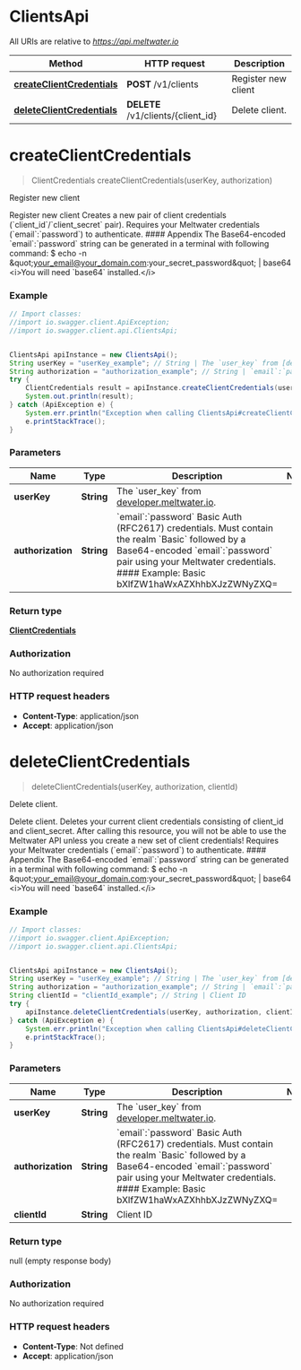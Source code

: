 # ClientsApi

All URIs are relative to *https://api.meltwater.io*

Method | HTTP request | Description
------------- | ------------- | -------------
[**createClientCredentials**](ClientsApi.md#createClientCredentials) | **POST** /v1/clients | Register new client
[**deleteClientCredentials**](ClientsApi.md#deleteClientCredentials) | **DELETE** /v1/clients/{client_id} | Delete client.


<a name="createClientCredentials"></a>
# **createClientCredentials**
> ClientCredentials createClientCredentials(userKey, authorization)

Register new client

Register new client     Creates a new pair of client credentials (&#x60;client_id&#x60;/&#x60;client_secret&#x60; pair).  Requires your Meltwater credentials (&#x60;email&#x60;:&#x60;password&#x60;) to authenticate.   #### Appendix    The Base64-encoded &#x60;email&#x60;:&#x60;password&#x60; string can be generated in a terminal  with following command:        $ echo -n \&quot;your_email@your_domain.com:your_secret_password\&quot; | base64    &lt;i&gt;You will need &#x60;base64&#x60; installed.&lt;/i&gt;

### Example
```java
// Import classes:
//import io.swagger.client.ApiException;
//import io.swagger.client.api.ClientsApi;


ClientsApi apiInstance = new ClientsApi();
String userKey = "userKey_example"; // String | The `user_key` from [developer.meltwater.io](https://developer.meltwater.io/admin/applications/).
String authorization = "authorization_example"; // String | `email`:`password`    Basic Auth (RFC2617) credentials. Must contain the realm `Basic` followed by a  Base64-encoded `email`:`password` pair using your Meltwater credentials.    #### Example:        Basic bXlfZW1haWxAZXhhbXJzZWNyZXQ=
try {
    ClientCredentials result = apiInstance.createClientCredentials(userKey, authorization);
    System.out.println(result);
} catch (ApiException e) {
    System.err.println("Exception when calling ClientsApi#createClientCredentials");
    e.printStackTrace();
}
```

### Parameters

Name | Type | Description  | Notes
------------- | ------------- | ------------- | -------------
 **userKey** | **String**| The &#x60;user_key&#x60; from [developer.meltwater.io](https://developer.meltwater.io/admin/applications/). |
 **authorization** | **String**| &#x60;email&#x60;:&#x60;password&#x60;    Basic Auth (RFC2617) credentials. Must contain the realm &#x60;Basic&#x60; followed by a  Base64-encoded &#x60;email&#x60;:&#x60;password&#x60; pair using your Meltwater credentials.    #### Example:        Basic bXlfZW1haWxAZXhhbXJzZWNyZXQ&#x3D; |

### Return type

[**ClientCredentials**](ClientCredentials.md)

### Authorization

No authorization required

### HTTP request headers

 - **Content-Type**: application/json
 - **Accept**: application/json

<a name="deleteClientCredentials"></a>
# **deleteClientCredentials**
> deleteClientCredentials(userKey, authorization, clientId)

Delete client.

Delete client.    Deletes your current client credentials consisting of  client_id and client_secret. After calling this resource, you will not be able  to use the Meltwater API unless you create a new set of client credentials!  Requires your Meltwater credentials (&#x60;email&#x60;:&#x60;password&#x60;) to authenticate.   #### Appendix    The Base64-encoded &#x60;email&#x60;:&#x60;password&#x60; string can be generated in a terminal  with following command:        $ echo -n \&quot;your_email@your_domain.com:your_secret_password\&quot; | base64    &lt;i&gt;You will need &#x60;base64&#x60; installed.&lt;/i&gt;

### Example
```java
// Import classes:
//import io.swagger.client.ApiException;
//import io.swagger.client.api.ClientsApi;


ClientsApi apiInstance = new ClientsApi();
String userKey = "userKey_example"; // String | The `user_key` from [developer.meltwater.io](https://developer.meltwater.io/admin/applications/).
String authorization = "authorization_example"; // String | `email`:`password`    Basic Auth (RFC2617) credentials. Must contain the realm `Basic` followed by a  Base64-encoded `email`:`password` pair using your Meltwater credentials.    #### Example:        Basic bXlfZW1haWxAZXhhbXJzZWNyZXQ=
String clientId = "clientId_example"; // String | Client ID
try {
    apiInstance.deleteClientCredentials(userKey, authorization, clientId);
} catch (ApiException e) {
    System.err.println("Exception when calling ClientsApi#deleteClientCredentials");
    e.printStackTrace();
}
```

### Parameters

Name | Type | Description  | Notes
------------- | ------------- | ------------- | -------------
 **userKey** | **String**| The &#x60;user_key&#x60; from [developer.meltwater.io](https://developer.meltwater.io/admin/applications/). |
 **authorization** | **String**| &#x60;email&#x60;:&#x60;password&#x60;    Basic Auth (RFC2617) credentials. Must contain the realm &#x60;Basic&#x60; followed by a  Base64-encoded &#x60;email&#x60;:&#x60;password&#x60; pair using your Meltwater credentials.    #### Example:        Basic bXlfZW1haWxAZXhhbXJzZWNyZXQ&#x3D; |
 **clientId** | **String**| Client ID |

### Return type

null (empty response body)

### Authorization

No authorization required

### HTTP request headers

 - **Content-Type**: Not defined
 - **Accept**: application/json

